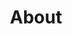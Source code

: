 ---
permalink: /about/
title: "About"
header:
  overlay_color: "#000"
  overlay_filter: "0.5"
  overlay_image: /assets/images/sandiego.jpg
---